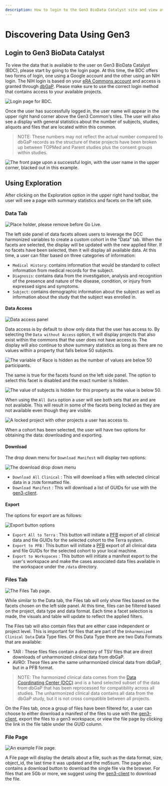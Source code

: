 ```yaml
---
description: How to login to the Gen3 BioData Catalyst site and view available data.
---
```


# Discovering Data Using Gen3

## Login to Gen3 BioData Catalyst

To view the data that is available to the user on Gen3 BioData Catalyst \(BDC\), please start by going to the login page. At this time, the BDC offers two forms of login, one using a Google account and the other using an NIH login. The NIH login is based on your [eRA Commons account](https://public.era.nih.gov/commons/public/login.do) and access is granted through [dbGaP](https://dbgap.ncbi.nlm.nih.gov/aa/wga.cgi). Please make sure to use the correct login method that contains access to your available projects.

![Login page for BDC.](../.gitbook/assets/image%20%2810%29.png)

Once the user has successfully logged in, the user name will appear in the upper right hand corner above the Gen3 Common's tiles. The user will also see a display with general statistics about the number of subjects, studies, aliquots and files that are located within this common. 

> NOTE: These numbers may not reflect the actual number compared to dbGaP records as the structure of these projects have been broken up between TOPMed and Parent studies plus the consent groups within studies.

![The front page upon a successful login, with the user name in the upper corner, blacked out in this example.](../.gitbook/assets/screenshot_2020-01-17-https-gen3-datastage-io.png)

## Using Exploration

After clicking on the Exploration option in the upper right hand toolbar, the user will see a page with summary statistics and facets on the left side.

### Data Tab

![Place holder, please remove before Go Live.](../.gitbook/assets/image%20%286%29.png)

The left side panel of data facets allows users to leverage the DCC harmonized variables to create a custom cohort in the "Data" tab. When the facets are selected, the display will be updated with the new applied filter. If no facets have been selected, then it will display all available data. At this time, a user can filter based on three categories of information:

* `Medical History`: contains information that would be standard to collect information from medical records for the subject.
* `Diagnosis`: contains data from the investigation, analysis and recognition of the presence and nature of the disease, condition, or injury from expressed signs and symptoms.
* `Subject`: contains demographic information about the subject as well as information about the study that the subject was enrolled in.

#### Data Access

![Data access panel](../.gitbook/assets/image%20%289%29.png)

Data access is by default to show only data that the user has access to. By selecting the `Data without Access` option, it will display projects that also exist within the commons that the user does not have access to. The display will also continue to show summary statistics as long as there are no values within a property that falls below 50 subjects.

![The variable of Race is hidden as the number of values are below 50 participants.](../.gitbook/assets/image%20%288%29.png)

The same is true for the facets found on the left side panel. The option to select this facet is disabled and the exact number is hidden.

![The value of subjects is hidden for this property as the value is below 50.](../.gitbook/assets/image%20%2811%29.png)

When using the `All Data` option a user will see both sets that are and are not available. This will result in some of the facets being locked as they are not available even though they are visible.

![A locked project with other projects a user has access to.](../.gitbook/assets/image%20%2812%29.png)

When a cohort has been selected, the user will have two options for obtaining the data: downloading and exporting.

#### Download

The drop down menu for `Download Manifest` will display two options:

![The download drop down menu](../.gitbook/assets/image%20%284%29.png)

* `Download All Clinical` : This will download a files with selected clinical data in a `JSON` formatted file.
* `Download Manifest` : This will download a list of GUIDs for use with the [gen3-client](https://gen3.org/resources/user/gen3-client/).

#### Export

The options for export are as follows:

![Export button options](../.gitbook/assets/image%20%285%29.png)

* `Export All to Terra` :  This button will initiate a [PFB](https://github.com/uc-cdis/pypfb) export of all clinical data and file GUIDs for the selected cohort to the Terra system.
* `Export to PFB` : This button will initiate a [PFB](https://github.com/uc-cdis/pypfb) export of all clinical data and file GUIDs for the selected cohort to your local machine.
* `Export to Workspaces` : This button will initiate a manifest export to the user's workspace and make the cases associated data files available in the workspace under the `/data` directory.

### Files Tab

![The Files Tab page.](../.gitbook/assets/image%20%281%29.png)

While similar to the Data tab, the Files tab will only show files based on the facets chosen on the left side panel. At this time, files can be filtered based on the project, data type and data format. Each time a facet selection is made, the visuals and table will update to reflect the applied filters.

The Files tab will also contain files that are either case independent or project level. This is important for files that are part of the `Unharmonized Clinical Data` Data Type files. Of this Data Type there are two Data Formats that are available:

* TAR : These files files contain a directory of TSV files that are direct downloads of unharmonized clinical data from dbGaP.
* AVRO: These files are the same unharmonized clinical data from dbGaP, but in a PFB format.

> NOTE: The harmonized clinical data comes from the [Data Coordinating Center \(DCC\)](https://www.nhlbiwgs.org/group/dcc) and is a hand selected subset of the data from dbGaP that has been reprocessed for compatibility across all studies. The unharmonized clinical data contains all data from the dbGaP study, but it is not cross compatible between all projects.

On the Files tab, once a group of files have been filtered for, a user can choose to either download a manifest of the files to use with the [gen3-client](https://gen3.org/resources/user/gen3-client/), export the files to a gen3 workspace, or view the file page by clicking the link in the file table under the GUID column.

### File Page

![An example File page.](../.gitbook/assets/image%20%283%29.png)

A File page will display the details about a file, such as the data format, size, object\_id, the last time it was updated and the md5sum. The page also contains a download button to download the single file via the browser. For files that are 5Gb or more, we suggest using the [gen3-client](https://gen3.org/resources/user/gen3-client/) to download the file.

